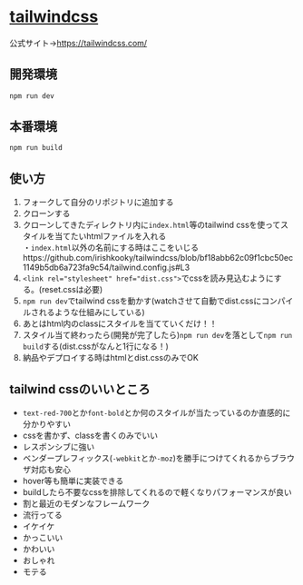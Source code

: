 # [tailwindcss](https://tailwindcss.com/)
公式サイト→https://tailwindcss.com/

## 開発環境
```bash
npm run dev
```

## 本番環境
```bash
npm run build
```

## 使い方
1. フォークして自分のリポジトリに追加する
2. クローンする
3. クローンしてきたディレクトリ内に`index.html`等のtailwind cssを使ってスタイルを当てたいhtmlファイルを入れる<br> ・`index.html`以外の名前にする時はここをいじるhttps://github.com/irishkooky/tailwindcss/blob/bf18abb62c09f1cbc50ec1149b5db6a723fa9c54/tailwind.config.js#L3
4. `<link rel="stylesheet" href="dist.css">`でcssを読み見込むようにする。(reset.cssは必要)
5. `npm run dev`でtailwind cssを動かす(watchさせて自動でdist.cssにコンパイルされるような仕組みにしている)
6. あとはhtml内のclassにスタイルを当てていくだけ！！
7. スタイル当て終わったら(開発が完了したら)`npm run dev`を落として`npm run build`する(dist.cssがなんと1行になる！)
8. 納品やデプロイする時はhtmlとdist.cssのみでOK

## tailwind cssのいいところ
- `text-red-700`とか`font-bold`とか何のスタイルが当たっているのか直感的に分かりやすい
- cssを書かず、classを書くのみでいい
- レスポンシブに強い
- ベンダープレフィックス(`-webkit`とか`-moz`)を勝手につけてくれるからブラウザ対応も安心
- hover等も簡単に実装できる
- buildしたら不要なcssを排除してくれるので軽くなりパフォーマンスが良い
- 割と最近のモダンなフレームワーク
- 流行ってる
- イケイケ
- かっこいい
- かわいい
- おしゃれ
- モテる
